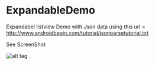 # ExpandableDemo
Expandabel listview Demo with Json data 
using this url = http://www.androidbegin.com/tutorial/jsonparsetutorial.txt 

See ScreenShot 

![alt tag](https://s5.postimg.org/ylvudo68n/Expandable_listview.png)
